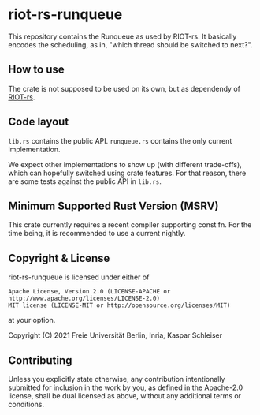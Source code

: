 riot-rs-runqueue
================

This repository contains the Runqueue as used by RIOT-rs.
It basically encodes the scheduling, as in, "which thread should be switched to next?".

How to use
----------

The crate is not supposed to be used on its own, but as dependendy of
[RIOT-rs](https://github.com/future-proof-iot/RIOT-rs).

Code layout
-----------

`lib.rs` contains the public API. `runqueue.rs` contains
the only current implementation.

We expect other implementations to show up (with different trade-offs), which
can hopefully switched using crate features. For that reason, there are some
tests against the public API in `lib.rs`.

Minimum Supported Rust Version (MSRV)
-------------------------------------

This crate currently requires a recent compiler supporting const fn.
For the time being, it is recommended to use a current nightly.

Copyright & License
-------------------

riot-rs-runqueue is licensed under either of

    Apache License, Version 2.0 (LICENSE-APACHE or http://www.apache.org/licenses/LICENSE-2.0)
    MIT license (LICENSE-MIT or http://opensource.org/licenses/MIT)

at your option.

Copyright (C) 2021 Freie Universität Berlin, Inria, Kaspar Schleiser

Contributing
------------

Unless you explicitly state otherwise, any contribution intentionally submitted
for inclusion in the work by you, as defined in the Apache-2.0 license, shall
be dual licensed as above, without any additional terms or conditions.
